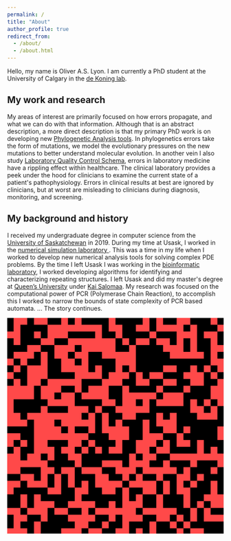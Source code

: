```yaml
---
permalink: /
title: "About"
author_profile: true
redirect_from: 
  - /about/
  - /about.html
---
```

Hello, my name is Oliver A.S. Lyon. I am currently a PhD student at the University of Calgary in the [de Koning lab](http://lab.jasondk.io/).  

 

## My work and research
My areas of interest are primarily focused on how errors propagate, and what we can do with that information. Although that is an abstract description, a more direct description is that my primary PhD work is on developing new [Phylogenetic Analysis tools](https://github.com/dekoning-lab). In phylogenetics errors take the form of mutations, we model the evolutionary pressures on the new mutations to better understand molecular evolution. In another vein I also study [Laboratory Quality Control Schema](https://oliverthelyon.github.io/publication/2023-01-04-2), errors in laboratory medicine have a rippling effect within healthcare. The clinical laboratory provides a peek under the hood for clinicians to examine the current state of a patient's pathophysiology. Errors in clinical results at best are ignored by clinicians, but at worst are misleading to clinicians during diagnosis, monitoring, and screening. 

## My background and history

I received my undergraduate degree in computer science from the [University of Saskatchewan](https://www.usask.ca/) in 2019. During my time at Usask, I worked in the [numerical simulation laboratory ](https://simlab.usask.ca/). This was a time in my life when I worked to develop new numerical analysis tools for solving complex PDE problems. By the time I left Usask I was working in the [bioinformatic laboratory](https://www.cs.usask.ca/research/research-labs/the-bioinformatics-lab.php), I worked developing algorithms for identifying and characterizing repeating structures. I left Usask and did my master's degree at [Queen’s University](https://www.queensu.ca/) under [Kai Salomaa](https://research.cs.queensu.ca/home/ksalomaa/afl.htm). My research was focused on the computational power of PCR (Polymerase Chain Reaction), to accomplish this I worked to narrow the bounds of state complexity of PCR based automata. ... The story continues. 

![Game_of_Life](/images/CGOL5.gif)
